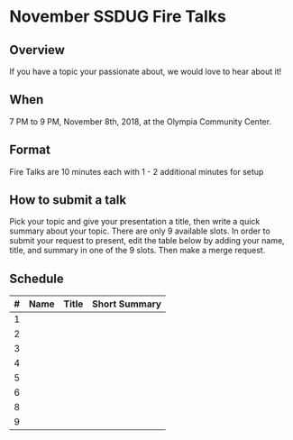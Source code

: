 # November SSDUG Fire Talks

## Overview

If you have a topic your passionate about, we would love to hear about it!  

## When

7 PM to 9 PM, November 8th, 2018, at the Olympia Community Center. 

## Format

Fire Talks are 10 minutes each with 1 - 2 additional minutes for setup

## How to submit a talk

Pick your topic and give your presentation a title, then write a quick summary about your topic.  There are only 9 available slots.  In order to submit your request to present, edit the table below by adding your name, title, and summary in one of the 9 slots.  Then make a merge request. 

## Schedule

| # 	| Name 	| Title 	| Short Summary 	|
|---	|------	|-------	|---------------	|
| 1  	|      	|       	|               	|
| 2  	|      	|       	|               	|
| 3  	|      	|       	|               	|
| 4  	|      	|       	|               	|
| 5  	|      	|       	|               	|
| 6  	|      	|       	|               	|
| 8  	|      	|       	|               	|
| 9  	|      	|       	|               	|
